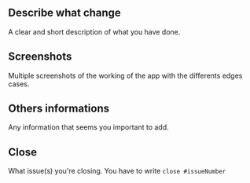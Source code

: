 ## Describe what change

A clear and short description of what you have done.

## Screenshots

Multiple screenshots of the working of the app with the differents edges cases.

<!-- This part can be removed is there's nothing more to tell -->

## Others informations

Any information that seems you important to add.

<!-- Mandatory -->

## Close

What issue(s) you're closing. You have to write `close #issueNumber`
